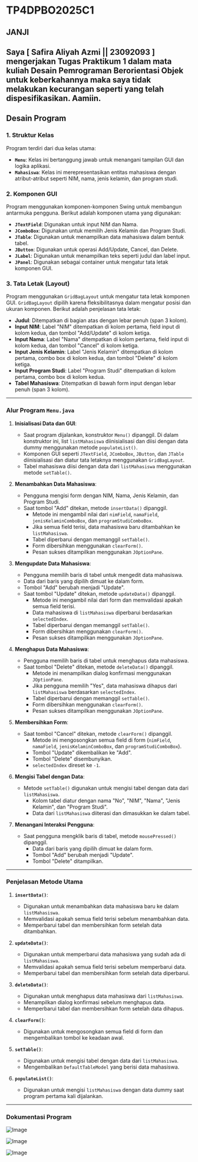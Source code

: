 # TP4DPBO2025C1
## JANJI

Saya [ Safira Aliyah Azmi || 23092093 ] mengerjakan Tugas Praktikum 1 dalam mata kuliah Desain Pemrograman Berorientasi Objek untuk keberkahannya maka saya tidak melakukan kecurangan seperti yang telah dispesifikasikan. Aamiin.
---

## Desain Program

### 1. **Struktur Kelas**
Program terdiri dari dua kelas utama:
- **`Menu`**: Kelas ini bertanggung jawab untuk menangani tampilan GUI dan logika aplikasi.
- **`Mahasiswa`**: Kelas ini merepresentasikan entitas mahasiswa dengan atribut-atribut seperti NIM, nama, jenis kelamin, dan program studi.

### 2. **Komponen GUI**
Program menggunakan komponen-komponen Swing untuk membangun antarmuka pengguna. Berikut adalah komponen utama yang digunakan:
- **`JTextField`**: Digunakan untuk input NIM dan Nama.
- **`JComboBox`**: Digunakan untuk memilih Jenis Kelamin dan Program Studi.
- **`JTable`**: Digunakan untuk menampilkan data mahasiswa dalam bentuk tabel.
- **`JButton`**: Digunakan untuk operasi Add/Update, Cancel, dan Delete.
- **`JLabel`**: Digunakan untuk menampilkan teks seperti judul dan label input.
- **`JPanel`**: Digunakan sebagai container untuk mengatur tata letak komponen GUI.

### 3. **Tata Letak (Layout)**
Program menggunakan `GridBagLayout` untuk mengatur tata letak komponen GUI. `GridBagLayout` dipilih karena fleksibilitasnya dalam mengatur posisi dan ukuran komponen. Berikut adalah penjelasan tata letak:
- **Judul**: Ditempatkan di bagian atas dengan lebar penuh (span 3 kolom).
- **Input NIM**: Label "NIM" ditempatkan di kolom pertama, field input di kolom kedua, dan tombol "Add/Update" di kolom ketiga.
- **Input Nama**: Label "Nama" ditempatkan di kolom pertama, field input di kolom kedua, dan tombol "Cancel" di kolom ketiga.
- **Input Jenis Kelamin**: Label "Jenis Kelamin" ditempatkan di kolom pertama, combo box di kolom kedua, dan tombol "Delete" di kolom ketiga.
- **Input Program Studi**: Label "Program Studi" ditempatkan di kolom pertama, combo box di kolom kedua.
- **Tabel Mahasiswa**: Ditempatkan di bawah form input dengan lebar penuh (span 3 kolom).

---

### Alur Program `Menu.java`

1. **Inisialisasi Data dan GUI**:
   - Saat program dijalankan, konstruktor `Menu()` dipanggil. Di dalam konstruktor ini, list `listMahasiswa` diinisialisasi dan diisi dengan data dummy menggunakan metode `populateList()`.
   - Komponen GUI seperti `JTextField`, `JComboBox`, `JButton`, dan `JTable` diinisialisasi dan diatur tata letaknya menggunakan `GridBagLayout`.
   - Tabel mahasiswa diisi dengan data dari `listMahasiswa` menggunakan metode `setTable()`.

2. **Menambahkan Data Mahasiswa**:
   - Pengguna mengisi form dengan NIM, Nama, Jenis Kelamin, dan Program Studi.
   - Saat tombol "Add" ditekan, metode `insertData()` dipanggil.
     - Metode ini mengambil nilai dari `nimField`, `namaField`, `jenisKelaminComboBox`, dan `programStudiComboBox`.
     - Jika semua field terisi, data mahasiswa baru ditambahkan ke `listMahasiswa`.
     - Tabel diperbarui dengan memanggil `setTable()`.
     - Form dibersihkan menggunakan `clearForm()`.
     - Pesan sukses ditampilkan menggunakan `JOptionPane`.

3. **Mengupdate Data Mahasiswa**:
   - Pengguna memilih baris di tabel untuk mengedit data mahasiswa.
   - Data dari baris yang dipilih dimuat ke dalam form.
   - Tombol "Add" berubah menjadi "Update".
   - Saat tombol "Update" ditekan, metode `updateData()` dipanggil.
     - Metode ini mengambil nilai dari form dan memvalidasi apakah semua field terisi.
     - Data mahasiswa di `listMahasiswa` diperbarui berdasarkan `selectedIndex`.
     - Tabel diperbarui dengan memanggil `setTable()`.
     - Form dibersihkan menggunakan `clearForm()`.
     - Pesan sukses ditampilkan menggunakan `JOptionPane`.

4. **Menghapus Data Mahasiswa**:
   - Pengguna memilih baris di tabel untuk menghapus data mahasiswa.
   - Saat tombol "Delete" ditekan, metode `deleteData()` dipanggil.
     - Metode ini menampilkan dialog konfirmasi menggunakan `JOptionPane`.
     - Jika pengguna memilih "Yes", data mahasiswa dihapus dari `listMahasiswa` berdasarkan `selectedIndex`.
     - Tabel diperbarui dengan memanggil `setTable()`.
     - Form dibersihkan menggunakan `clearForm()`.
     - Pesan sukses ditampilkan menggunakan `JOptionPane`.

5. **Membersihkan Form**:
   - Saat tombol "Cancel" ditekan, metode `clearForm()` dipanggil.
     - Metode ini mengosongkan semua field di form (`nimField`, `namaField`, `jenisKelaminComboBox`, dan `programStudiComboBox`).
     - Tombol "Update" dikembalikan ke "Add".
     - Tombol "Delete" disembunyikan.
     - `selectedIndex` direset ke `-1`.

6. **Mengisi Tabel dengan Data**:
   - Metode `setTable()` digunakan untuk mengisi tabel dengan data dari `listMahasiswa`.
     - Kolom tabel diatur dengan nama "No", "NIM", "Nama", "Jenis Kelamin", dan "Program Studi".
     - Data dari `listMahasiswa` diiterasi dan dimasukkan ke dalam tabel.

7. **Menangani Interaksi Pengguna**:
   - Saat pengguna mengklik baris di tabel, metode `mousePressed()` dipanggil.
     - Data dari baris yang dipilih dimuat ke dalam form.
     - Tombol "Add" berubah menjadi "Update".
     - Tombol "Delete" ditampilkan.

---

### Penjelasan Metode Utama

1. **`insertData()`**:
   - Digunakan untuk menambahkan data mahasiswa baru ke dalam `listMahasiswa`.
   - Memvalidasi apakah semua field terisi sebelum menambahkan data.
   - Memperbarui tabel dan membersihkan form setelah data ditambahkan.

2. **`updateData()`**:
   - Digunakan untuk memperbarui data mahasiswa yang sudah ada di `listMahasiswa`.
   - Memvalidasi apakah semua field terisi sebelum memperbarui data.
   - Memperbarui tabel dan membersihkan form setelah data diperbarui.

3. **`deleteData()`**:
   - Digunakan untuk menghapus data mahasiswa dari `listMahasiswa`.
   - Menampilkan dialog konfirmasi sebelum menghapus data.
   - Memperbarui tabel dan membersihkan form setelah data dihapus.

4. **`clearForm()`**:
   - Digunakan untuk mengosongkan semua field di form dan mengembalikan tombol ke keadaan awal.

5. **`setTable()`**:
   - Digunakan untuk mengisi tabel dengan data dari `listMahasiswa`.
   - Mengembalikan `DefaultTableModel` yang berisi data mahasiswa.

6. **`populateList()`**:
   - Digunakan untuk mengisi `listMahasiswa` dengan data dummy saat program pertama kali dijalankan.

---

### Dokumentasi Program

![Image](https://github.com/user-attachments/assets/730ee532-d290-475a-a35d-265e29e99756)

![Image](https://github.com/user-attachments/assets/d3e99a2e-505e-47c0-ab3f-f936331b9e01)

![Image](https://github.com/user-attachments/assets/185e0220-ee01-4924-aecc-2ea70771db98)
